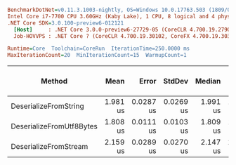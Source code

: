 ``` ini

BenchmarkDotNet=v0.11.3.1003-nightly, OS=Windows 10.0.17763.503 (1809/October2018Update/Redstone5)
Intel Core i7-7700 CPU 3.60GHz (Kaby Lake), 1 CPU, 8 logical and 4 physical cores
.NET Core SDK=3.0.100-preview6-012121
  [Host]     : .NET Core 3.0.0-preview6-27729-05 (CoreCLR 4.700.19.27901, CoreFX 4.700.19.27903), 64bit RyuJIT
  Job-HOVVPS : .NET Core ? (CoreCLR 4.700.19.30102, CoreFX 4.700.19.30301), 64bit RyuJIT

Runtime=Core  Toolchain=CoreRun  IterationTime=250.0000 ms  
MaxIterationCount=20  MinIterationCount=15  WarmupCount=1  

```
|                   Method |     Mean |     Error |    StdDev |   Median |      Min |      Max | Gen 0/1k Op | Gen 1/1k Op | Gen 2/1k Op | Allocated Memory/Op |
|------------------------- |---------:|----------:|----------:|---------:|---------:|---------:|------------:|------------:|------------:|--------------------:|
|    DeserializeFromString | 1.981 us | 0.0287 us | 0.0269 us | 1.991 us | 1.939 us | 2.019 us |      0.1596 |           - |           - |               680 B |
| DeserializeFromUtf8Bytes | 1.808 us | 0.0111 us | 0.0103 us | 1.809 us | 1.785 us | 1.827 us |      0.1007 |           - |           - |               448 B |
|    DeserializeFromStream | 2.159 us | 0.0289 us | 0.0270 us | 2.147 us | 2.131 us | 2.207 us |      0.1230 |           - |           - |               520 B |
